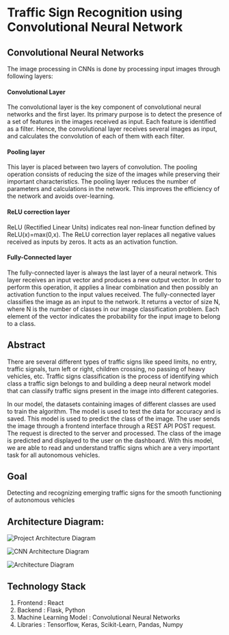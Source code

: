 # Traffic Sign Recognition using Convolutional Neural Network

## Convolutional Neural Networks

The image processing in CNNs is done by processing input images through following layers:

#### Convolutional Layer 
The convolutional layer is the key component of convolutional neural networks and the first layer. Its primary purpose is to detect the presence of a set of features in the images received as input. Each feature is identified as a filter. Hence, the convolutional layer receives several images as input, and calculates the convolution of each of them with each filter.

#### Pooling layer 
This layer is placed between two layers of convolution. The pooling operation consists of reducing the size of the images while preserving their important characteristics. The pooling layer reduces the number of parameters and calculations in the network. This improves the efficiency of the network and avoids over-learning.

#### ReLU correction layer 
ReLU (Rectified Linear Units) indicates real non-linear function defined by ReLU(x)=max(0,x). The ReLU correction layer replaces all negative values received as inputs by zeros. It acts as an activation function.

#### Fully-Connected layer
The fully-connected layer is always the last layer of a neural network. This layer receives an input vector and produces a new output vector. In order to perform this operation, it applies a linear combination and then possibly an activation function to the input values received. The fully-connected layer classifies the image as an input to the network. It returns a vector of size N, where N is the number of classes in our image classification problem. Each element of the vector indicates the probability for the input image to belong to a class.

## Abstract
There are several different types of traffic signs like speed limits, no entry, traffic signals, turn left or right, children crossing, no passing of heavy vehicles, etc. Traffic signs classification is the process of identifying which class a traffic sign belongs to and building a deep neural network model that can classify traffic signs present in the image into different categories. 

In our model, the datasets containing images of different classes are used to train the algorithm. The model is used to test the data for accuracy and is saved. This model is used to predict the class of the image. The user sends the image through a frontend interface through a REST API POST request. The request is directed to the server and processed. The class of the image is predicted and displayed to the user on the dashboard. With this model, we are able to read and understand traffic signs which are a very important task for all autonomous vehicles.

## Goal
Detecting and recognizing emerging traffic signs for the smooth functioning of autonomous vehicles

## Architecture Diagram:

![Project Architecture Diagram](https://github.com/SJSUSpring2020-CMPE272/Traffic-Sign-Recognition/blob/master/images/CompleteArchDiagram.png)
 
![CNN Architecture Diagram](https://github.com/SJSUSpring2020-CMPE272/Traffic-Sign-Recognition/blob/master/images/arch1.jpeg)

![Architecture Diagram](https://github.com/SJSUSpring2020-CMPE272/Traffic-Sign-Recognition/blob/master/images/arch2.jpeg)


## Technology Stack
1. Frontend : React
2. Backend  : Flask, Python
3. Machine Learning Model : Convolutional Neural Networks
4. Libraries : Tensorflow, Keras, Scikit-Learn, Pandas, Numpy




